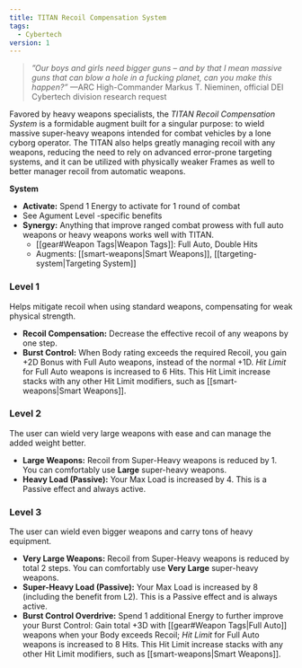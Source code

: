 ```yaml
---
title: TITAN Recoil Compensation System
tags:
  - Cybertech
version: 1
---
```

> *”Our boys and girls need bigger guns – and by that I mean massive guns that can blow a hole in a fucking planet, can you make this happen?”*
> —ARC High-Commander Markus T. Nieminen, official DEI Cybertech division research request

Favored by heavy weapons specialists, the *TITAN Recoil Compensation System* is a formidable augment built for a singular purpose: to wield massive super-heavy weapons intended for combat vehicles by a lone cyborg operator. The TITAN also helps greatly managing recoil with any weapons, reducing the need to rely on advanced error-prone targeting systems, and it can be utilized with physically weaker Frames as well to better manager recoil from automatic weapons.

**System**
+ **Activate:** Spend 1 Energy to activate for 1 round of combat
+ See Agument Level -specific benefits
+ **Synergy:** Anything that improve ranged combat prowess with full auto weapons or heavy weapons works well with TITAN.
	+ [[gear#Weapon Tags|Weapon Tags]]: Full Auto, Double Hits
	+ Augments: [[smart-weapons|Smart Weapons]], [[targeting-system|Targeting System]]

### Level 1
Helps mitigate recoil when using standard weapons, compensating for weak physical strength.

+ **Recoil Compensation:** Decrease the effective recoil of any weapons by one step.
+ **Burst Control:** When Body rating exceeds the required Recoil, you gain +2D Bonus with Full Auto weapons, instead of the normal +1D. *Hit Limit* for Full Auto weapons is increased to 6 Hits. This Hit Limit increase stacks with any other Hit Limit modifiers, such as [[smart-weapons|Smart Weapons]].

### Level 2
The user can wield very large weapons with ease and can manage the added weight better.

- **Large Weapons:** Recoil from Super-Heavy weapons is reduced by 1. You can comfortably use **Large** super-heavy weapons.
- **Heavy Load (Passive):** Your Max Load is increased by 4. This is a Passive effect and always active.

### Level 3
The user can wield even bigger weapons and carry tons of heavy equipment.

- **Very Large Weapons:** Recoil from Super-Heavy weapons is reduced by total 2 steps. You can comfortably use **Very Large** super-heavy weapons.
- **Super-Heavy Load (Passive):** Your Max Load is increased by 8 (including the benefit from L2). This is a Passive effect and is always active.
- **Burst Control Overdrive:** Spend 1 additional Energy to further improve your Burst Control: Gain total +3D with [[gear#Weapon Tags|Full Auto]] weapons when your Body exceeds Recoil; *Hit Limit* for Full Auto weapons is increased to 8 Hits. This Hit Limit increase stacks with any other Hit Limit modifiers, such as [[smart-weapons|Smart Weapons]].